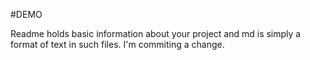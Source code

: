 #DEMO

Readme holds basic information about your project and md is simply a format of text in such files.
I'm commiting a change.
